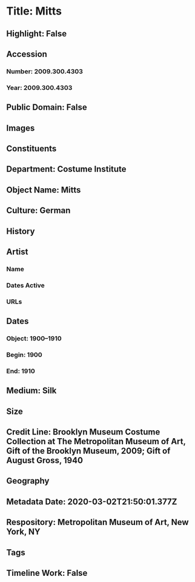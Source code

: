 # Title: Mitts
## Highlight: False
## Accession
### Number: 2009.300.4303
### Year: 2009.300.4303
## Public Domain: False
## Images
## Constituents
## Department: Costume Institute
## Object Name: Mitts
## Culture: German
## History
## Artist
### Name
### Dates Active
### URLs
## Dates
### Object: 1900–1910
### Begin: 1900
### End: 1910
## Medium: Silk
## Size
## Credit Line: Brooklyn Museum Costume Collection at The Metropolitan Museum of Art, Gift of the Brooklyn Museum, 2009; Gift of August Gross, 1940
## Geography
## Metadata Date: 2020-03-02T21:50:01.377Z
## Respository: Metropolitan Museum of Art, New York, NY
## Tags
## Timeline Work: False